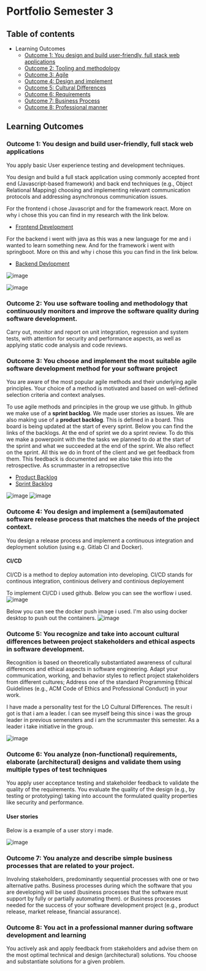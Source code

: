 # Portfolio Semester 3

## Table of contents

- Learning Outcomes
  - [Outcome 1: You design and build user-friendly, full stack web applications](#outcome-1-you-design-and-build-user-friendly-full-stack-web-applications)
  - [Outcome 2: Tooling and methodology](#outcome-2-you-use-software-tooling-and-methodology-that-continuously-monitors-and-improve-the-software-quality-during-software-development)
  - [Outcome 3: Agile](#outcome-3-you-choose-and-implement-the-most-suitable-agile-software-development-method-for-your-software-project)
  - [Outcome 4: Design and implement ](#outcome-4-you-design-and-implement-a-semiautomated-software-release-process-that-matches-the-needs-of-the-project-context)
  - [Outcome 5: Cultural Differences](#outcome-5-you-recognize-and-take-into-account-cultural-differences-between-project-stakeholders-and-ethical-aspects-in-software-development)
  - [Outcome 6: Requirements](#outcome-6-you-analyze-non-functional-requirements-elaborate-architectural-designs-and-validate-them-using-multiple-types-of-test-techniques)
  - [Outcome 7: Business Process](#outcome-7-you-analyze-and-describe-simple-business-processes-that-are-related-to-your-project)
  - [Outcome 8: Professional manner](#outcome-8-you-act-in-a-professional-manner-during-software-development-and-learning)
  
## Learning Outcomes 

### Outcome 1: You design and build user-friendly, full stack web applications
You apply basic User experience testing and development techniques.

You design and build a full stack application using commonly accepted front end (Javascript-based framework) and back end techniques (e.g.,
Object Relational Mapping) choosing and implementing relevant communication protocols and addressing asynchronous communication issues.

For the frontend i chose Javascript and for the framework react. More on why i chose this you can find in my research with the link below.
- [Frontend Development](https://github.com/AnwarIbrahimi/S3-Portfolio/blob/main/Research.md#frontend-development)

For the backend i went with java as this was a new language for me and i wanted to learn something new. And for the framework i went with springboot. More on this and why i chose this you can find in the link below.
- [Backend Devlopment](https://github.com/AnwarIbrahimi/S3-Portfolio/blob/main/Research.md#backend-devolepment)

![image](https://user-images.githubusercontent.com/99720686/164415594-d53aa84f-4dc7-45cf-8d78-60fb8b0296fd.png)

![image](https://user-images.githubusercontent.com/99720686/164415664-b38217da-d226-410f-bbf1-56a3d2677590.png)


### Outcome 2: You use software tooling and methodology that continuously monitors and improve the software quality during software development.
Carry out, monitor and report on unit integration, regression and system tests, with attention for security and performance aspects, as
well as applying static code analysis and code reviews.

### Outcome 3: You choose and implement the most suitable agile software development method for your software project
You are aware of the most popular agile methods and their underlying agile principles. Your choice of a method is motivated and based on
well-defined selection criteria and context analyses.

To use agile methods and principles in the group we use github. In github we make use of a **sprint backlog**. We made user stories as issues. We are also making use of a **product backlog**. This is defined in a board. This board is being updated at the start of every sprint. Below you can find the links of the backlogs. At the end of sprint we do a sprint review. To do this we make a powerpoint with the the tasks we planned to do at the start of the sprint and what we succeeded at the end of the sprint. We also reflect on the sprint. All this we do in front of the client and we get feedback from them. This feedback is documented and we also take this into the retrospective. As scrummaster in a retropsective 

- [Product Backlog](https://github.com/AnwarIbrahimi/Netmatch/issues)
- [Sprint Backlog](https://github.com/AnwarIbrahimi/Netmatch/projects/3)

![image](https://user-images.githubusercontent.com/99720686/164421495-8184aa05-8db8-49bf-9749-91ac43147982.png)
![image](https://user-images.githubusercontent.com/99720686/164421545-ebfbb694-bf5b-42ea-8d82-e2077f57d5fb.png)


### Outcome 4: You design and implement a (semi)automated software release process that matches the needs of the project context.
You design a release process and implement a continuous integration and deployment solution (using e.g. Gitlab CI and Docker).

#### CI/CD
CI/CD is a method to deploy automation into developing. CI/CD stands for continous integration, continious delivery and continious deployement

To implement CI/CD i used github. Below you can see the worflow i used. 
![image](https://user-images.githubusercontent.com/99720686/164418209-65d96173-1875-4535-8169-82a084c2c73f.png)

Below you can see the docker push image i used. I'm also using docker desktop to push out the containers.
![image](https://user-images.githubusercontent.com/99720686/164418863-73553fc9-2aef-4ef6-9406-5037f3631136.png)

### Outcome 5: You recognize and take into account cultural differences between project stakeholders and ethical aspects in software development.
Recognition is based on theoretically substantiated awareness of cultural differences and ethical aspects in software engineering.
Adapt your communication, working, and behavior styles to reflect project stakeholders from different cultures;
Address one of the standard Programming Ethical Guidelines (e.g., ACM Code of Ethics and Professional Conduct) in your work.

I have made a personality test for the LO Cultural Differences. The result i got is that i am a leader. I can see myself being this since i was the group leader in previous semensters and i am the scrummaster this semester. As a leader i take initiative in the group. 

![image](https://user-images.githubusercontent.com/99720686/164412887-3ae43775-7a1b-4fe8-85c7-edad1869dd0e.png)

### Outcome 6: You analyze (non-functional) requirements, elaborate (architectural) designs and validate them using multiple types of test techniques
You apply user acceptance testing and stakeholder feedback to validate the quality of the requirements. You evaluate the quality of the design
(e.g., by testing or prototyping) taking into account the formulated quality properties like security and performance.

#### User stories
Below is a example of a user story i made.

![image](https://user-images.githubusercontent.com/99720686/164422775-46aee770-2274-45f8-9458-ceba48a6a39e.png)


### Outcome 7: You analyze and describe simple business processes that are related to your project.
Involving stakeholders, predominantly sequential processes with one or two alternative paths. Business processes during which the software that you are developing
will be used (business processes that the software must support by fully or partially automating them). or Business processes needed for the success of your software
development project (e.g., product release, market release, financial assurance).

### Outcome 8: You act in a professional manner during software development and learning
You actively ask and apply feedback from stakeholders and advise them on the most optimal technical and design (architectural) solutions.
You choose and substantiate solutions for a given problem.
